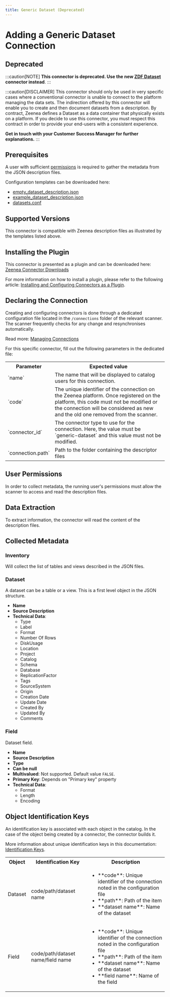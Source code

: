 ```yaml
---
title: Generic Dataset (Deprecated)
---
```


# Adding a Generic Dataset Connection

## Deprecated

:::caution[NOTE]
**This connector is deprecated. Use the new [ZDF Dataset](./zeenea-connector-zdf.md) connector instead**.
:::

:::caution[DISCLAIMER]
This connector should only be used in very specific cases where a conventional connector is unable to connect to the platform managing the data sets. The indirection offered by this connector will enable you to create and then document datasets from a description. By contract, Zeenea defines a Dataset as a data container that physically exists on a platform. If you decide to use this connector, you must respect this contract in order to provide your end-users with a consistent experience.

**Get in touch with your Customer Success Manager for further explanations.**
:::

## Prerequisites

A user with sufficient [permissions](#user-permissions) is required to gather the metadata from the JSON description files.

Configuration templates can be downloaded here: 

* [empty_dataset_description.json](https://actian.file.force.com/sfc/dist/version/download/?oid=00D300000001XnW&ids=068Nu00000GUVEx&d=%2Fa%2FNu000002lfUn%2F65pNHnkVq60yfmIcXVCF4VnX6xhR.KgsSug2ohQWod0&asPdf=false)
* [example_dataset_description.json](https://actian.file.force.com/sfc/dist/version/download/?oid=00D300000001XnW&ids=068Nu00000GUgWr&d=%2Fa%2FNu000002lfWP%2FeeMFWRTqgqIGzyJV5ytd983DUDc1hFE_xoxT4PPHELQ&asPdf=false)
* [datasets.conf](https://actian.file.force.com/sfc/dist/version/download/?oid=00D300000001XnW&ids=068Nu00000GULFY&d=%2Fa%2FNu000002lfY1%2FZvrYkaMo1XsJ_zZ9QYd7EBUWOIZu4rn27WVyfVDrwLA&asPdf=false)

## Supported Versions

This connector is compatible with Zeenea description files as illustrated by the templates listed above.

## Installing the Plugin

This connector is presented as a plugin and can be downloaded here: [Zeenea Connector Downloads](./zeenea-connectors-list.md)

For more information on how to install a plugin, please refer to the following article: [Installing and Configuring Connectors as a Plugin](./zeenea-connectors-install-as-plugin.md).

## Declaring the Connection

Creating and configuring connectors is done through a dedicated configuration file located in the `/connections` folder of the relevant scanner. The scanner frequently checks for any change and resynchronises automatically.

Read more: [Managing Connections](./zeenea-managing-connections.md)

For this specific connector, fill out the following parameters in the dedicated file:

<table>
  <tr>
    <th>Parameter</th>
    <th>Expected value</th>
  </tr>
  <tr>
    <td>`name`</td>
    <td>The name that will be displayed to catalog users for this connection.</td>
  </tr>
  <tr>
    <td>`code`</td>
    <td>The unique identifier of the connection on the Zeenea platform. Once registered on the platform, this code must not be modified or the connection will be considered as new and the old one removed from the scanner.</td>
  </tr>
  <tr>
    <td>`connector_id`</td>
    <td>The connector type to use for the connection. Here, the value must be `generic-dataset` and this value must not be modified.</td>
  </tr>
  <tr>
    <td>`connection.path`</td>
    <td>Path to the folder containing the descriptor files</td>
  </tr>
</table>

## User Permissions

In order to collect metadata, the running user's permissions must allow the scanner to access and read the description files.

## Data Extraction

To extract information, the connector will read the content of the description files.

## Collected Metadata

### Inventory

Will collect the list of tables and views described in the JSON files.

### Dataset

A dataset can be a table or a view. This is a first level object in the JSON structure.

* **Name**
* **Source Description**
* **Technical Data**:
  * Type
  * Label
  * Format
  * Number Of Rows
  * DiskUsage
  * Location
  * Project
  * Catalog
  * Schema
  * Database
  * ReplicationFactor
  * Tags
  * SourceSystem
  * Origin
  * Creation Date
  * Update Date
  * Created By
  * Updated By
  * Comments

### Field

Dataset field.

* **Name**
* **Source Description**
* **Type**
* **Can be null**
* **Multivalued**: Not supported. Default value `FALSE`.
* **Primary Key**: Depends on "Primary key" property
* **Technical Data**:
  * Format
  * Length
  * Encoding

## Object Identification Keys
 
An identification key is associated with each object in the catalog. In the case of the object being created by a connector, the connector builds it.
 
More information about unique identification keys in this documentation: [Identification Keys](./zeenea-identification-keys.md).
  
 <table>
   <tr><th>Object</th><th>Identification Key</th><th>Description</th></tr>
   <tr>
     <td>Dataset</td>
     <td>code/path/dataset name</td>
     <td>
       <ul>
         <li>**code**: Unique identifier of the connection noted in the configuration file</li>
         <li>**path**: Path of the item</li>
         <li>**dataset name**: Name of the dataset</li>
       </ul>
     </td>
   </tr>
   <tr>
     <td>Field</td>
     <td>code/path/dataset name/field name</td>
     <td>
       <ul>
         <li>**code**: Unique identifier of the connection noted in the configuration file</li>
         <li>**path**: Path of the item</li>
         <li>**dataset name**: Name of the dataset</li>
         <li>**field name**: Name of the field</li>
       </ul>
     </td>
   </tr>
 </table>
 